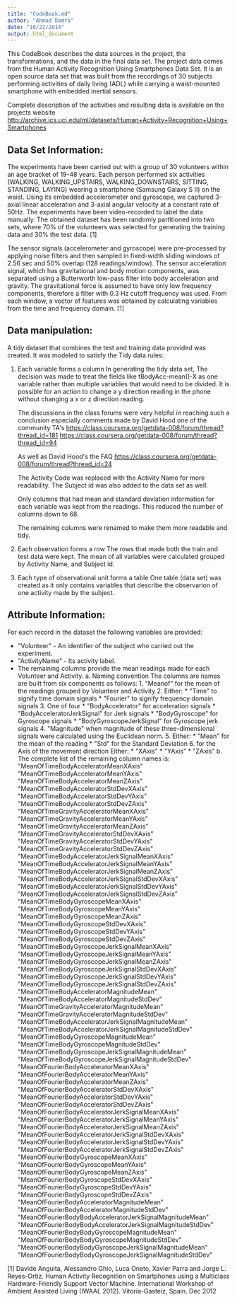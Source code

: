 ```yaml
---
title: "CodeBook.md"
author: "Ahmad Damra"
date: "10/22/2014"
output: html_document
---
```


This CodeBook describes the data sources in the project, the transformations, and the data in the final data set.
The project data comes from the Human Activity Recognition Using Smartphones Data Set. It is an open source data set that was built from the recordings of 30 subjects performing activities of daily living (ADL) while carrying a waist-mounted smartphone with embedded inertial sensors.

Complete description of the activities and resulting data is available on the projects website 
http://archive.ics.uci.edu/ml/datasets/Human+Activity+Recognition+Using+Smartphones

## Data Set Information:

The experiments have been carried out with a group of 30 volunteers within an age bracket of 19-48 years. Each person performed six activities (WALKING, WALKING_UPSTAIRS, WALKING_DOWNSTAIRS, SITTING, STANDING, LAYING) wearing a smartphone (Samsung Galaxy S II) on the waist. Using its embedded accelerometer and gyroscope, we captured 3-axial linear acceleration and 3-axial angular velocity at a constant rate of 50Hz. The experiments have been video-recorded to label the data manually. The obtained dataset has been randomly partitioned into two sets, where 70% of the volunteers was selected for generating the training data and 30% the test data. [1]

The sensor signals (accelerometer and gyroscope) were pre-processed by applying noise filters and then sampled in fixed-width sliding windows of 2.56 sec and 50% overlap (128 readings/window). The sensor acceleration signal, which has gravitational and body motion components, was separated using a Butterworth low-pass filter into body acceleration and gravity. The gravitational force is assumed to have only low frequency components, therefore a filter with 0.3 Hz cutoff frequency was used. From each window, a vector of features was obtained by calculating variables from the time and frequency domain. [1]

## Data manipulation:

A tidy dataset that combines the test and training data provided was created. It was modeled to satisfy the Tidy data rules:

1. Each variable forms a column
	In generating the tidy data set, The decision was made to treat the fields like  tBodyAcc-mean()-X as one variable rather than multiple variables that would need to be divided. It is possible for an action to change a y direction reading in the phone without changing a x or z direction reading.

	The discussions in the class forums were very helpful in reaching such a conclusion especially comments made by David Hood one of the community TA's
	https://class.coursera.org/getdata-008/forum/thread?thread_id=181
	https://class.coursera.org/getdata-008/forum/thread?thread_id=94

	As well as David Hood's the FAQ 
	https://class.coursera.org/getdata-008/forum/thread?thread_id=24

	The Activity Code was replaced with the Activity Name for more readability. The Subject id was also added to the data set as well. 

	Only columns that had mean and standard deviation information for  each variable was kept from the readings. This reduced the number of columns down to 68.

	The remaining columns were renamed to make them more readable and tidy.

2. Each observation forms a row
	The rows that made both the train and test data were kept. The mean of all variables were calculated grouped by Activity Name, and Subject id.

3. Each type of observational unit forms a table
	One table (data set) was created as it only contains variables that describe the observarion of one activity made by the subject.


## Attribute Information:
For each record in the dataset the following variables are provided: 
* "Volunteer" - An identifier of the subject who carried out the experiment.
* "ActivityName" -  Its activity label. 
* The remaining columns provide the mean readings made for each Volunteer and Activity. 
	a. Naming convention
		The columns are names are built from six components as follows:
		1. "Meanof" for the mean of the readings grouped by Volunteer and Activity
		2. Either:
			* "Time" to signify time domain signals
			* "Fourier" to signify frequency domain signals
		3. One of four 
		  * "BodyAccelerator" for acceleration signals
		  * "BodyAcceleratorJerkSignal" for Jerk signals 
		  * "BodyGyroscope" for Gyroscope signals
		  * "BodyGyroscopeJerkSignal" for Gyroscope jerk signals
		4. "Magnitude" when magnitude of these three-dimensional signals were calculated using the Euclidean norm.
		5. Either:
			* "Mean" for the mean of the reading
			* "Std" for the Standard Deviation
		6. for the Axis of the movement direction Either:
			* "XAxis"
			* "YAxis"
			* "ZAxis"
	b. The complete list of the remaining column names is:
		"MeanOfTimeBodyAcceleratorMeanXAxis" 
		"MeanOfTimeBodyAcceleratorMeanYAxis" 
		"MeanOfTimeBodyAcceleratorMeanZAxis" 
		"MeanOfTimeBodyAcceleratorStdDevXAxis" 
		"MeanOfTimeBodyAcceleratorStdDevYAxis" 
		"MeanOfTimeBodyAcceleratorStdDevZAxis" 
		"MeanOfTimeGravityAcceleratorMeanXAxis" 
		"MeanOfTimeGravityAcceleratorMeanYAxis" 
		"MeanOfTimeGravityAcceleratorMeanZAxis" 
		"MeanOfTimeGravityAcceleratorStdDevXAxis" 
		"MeanOfTimeGravityAcceleratorStdDevYAxis" 
		"MeanOfTimeGravityAcceleratorStdDevZAxis" 
		"MeanOfTimeBodyAcceleratorJerkSignalMeanXAxis" 
		"MeanOfTimeBodyAcceleratorJerkSignalMeanYAxis" 
		"MeanOfTimeBodyAcceleratorJerkSignalMeanZAxis" 
		"MeanOfTimeBodyAcceleratorJerkSignalStdDevXAxis" 
		"MeanOfTimeBodyAcceleratorJerkSignalStdDevYAxis" 
		"MeanOfTimeBodyAcceleratorJerkSignalStdDevZAxis" 
		"MeanOfTimeBodyGyroscopeMeanXAxis" 
		"MeanOfTimeBodyGyroscopeMeanYAxis" 
		"MeanOfTimeBodyGyroscopeMeanZAxis" 
		"MeanOfTimeBodyGyroscopeStdDevXAxis" 
		"MeanOfTimeBodyGyroscopeStdDevYAxis" 
		"MeanOfTimeBodyGyroscopeStdDevZAxis" 
		"MeanOfTimeBodyGyroscopeJerkSignalMeanXAxis" 
		"MeanOfTimeBodyGyroscopeJerkSignalMeanYAxis" 
		"MeanOfTimeBodyGyroscopeJerkSignalMeanZAxis" 
		"MeanOfTimeBodyGyroscopeJerkSignalStdDevXAxis" 
		"MeanOfTimeBodyGyroscopeJerkSignalStdDevYAxis" 
		"MeanOfTimeBodyGyroscopeJerkSignalStdDevZAxis" 
		"MeanOfTimeBodyAcceleratorMagnitudeMean" 
		"MeanOfTimeBodyAcceleratorMagnitudeStdDev" 
		"MeanOfTimeGravityAcceleratorMagnitudeMean" 
		"MeanOfTimeGravityAcceleratorMagnitudeStdDev" 
		"MeanOfTimeBodyAcceleratorJerkSignalMagnitudeMean" 
		"MeanOfTimeBodyAcceleratorJerkSignalMagnitudeStdDev" 
		"MeanOfTimeBodyGyroscopeMagnitudeMean" 
		"MeanOfTimeBodyGyroscopeMagnitudeStdDev" 
		"MeanOfTimeBodyGyroscopeJerkSignalMagnitudeMean" 
		"MeanOfTimeBodyGyroscopeJerkSignalMagnitudeStdDev" 
		"MeanOfFourierBodyAcceleratorMeanXAxis" 
		"MeanOfFourierBodyAcceleratorMeanYAxis" 
		"MeanOfFourierBodyAcceleratorMeanZAxis" 
		"MeanOfFourierBodyAcceleratorStdDevXAxis" 
		"MeanOfFourierBodyAcceleratorStdDevYAxis" 
		"MeanOfFourierBodyAcceleratorStdDevZAxis" 
		"MeanOfFourierBodyAcceleratorJerkSignalMeanXAxis" 
		"MeanOfFourierBodyAcceleratorJerkSignalMeanYAxis" 
		"MeanOfFourierBodyAcceleratorJerkSignalMeanZAxis" 
		"MeanOfFourierBodyAcceleratorJerkSignalStdDevXAxis" 
		"MeanOfFourierBodyAcceleratorJerkSignalStdDevYAxis" 
		"MeanOfFourierBodyAcceleratorJerkSignalStdDevZAxis" 
		"MeanOfFourierBodyGyroscopeMeanXAxis" 
		"MeanOfFourierBodyGyroscopeMeanYAxis" 
		"MeanOfFourierBodyGyroscopeMeanZAxis" 
		"MeanOfFourierBodyGyroscopeStdDevXAxis" 
		"MeanOfFourierBodyGyroscopeStdDevYAxis" 
		"MeanOfFourierBodyGyroscopeStdDevZAxis" 
		"MeanOfFourierBodyAcceleratorMagnitudeMean" 
		"MeanOfFourierBodyAcceleratorMagnitudeStdDev" 
		"MeanOfFourierBodyBodyAcceleratorJerkSignalMagnitudeMean" 
		"MeanOfFourierBodyBodyAcceleratorJerkSignalMagnitudeStdDev" 
		"MeanOfFourierBodyBodyGyroscopeMagnitudeMean" 
		"MeanOfFourierBodyBodyGyroscopeMagnitudeStdDev" 
		"MeanOfFourierBodyBodyGyroscopeJerkSignalMagnitudeMean" 
		"MeanOfFourierBodyBodyGyroscopeJerkSignalMagnitudeStdDev"



[1] Davide Anguita, Alessandro Ghio, Luca Oneto, Xavier Parra and Jorge L. Reyes-Ortiz. Human Activity Recognition on Smartphones using a Multiclass Hardware-Friendly Support Vector Machine. International Workshop of Ambient Assisted Living (IWAAL 2012). Vitoria-Gasteiz, Spain. Dec 2012